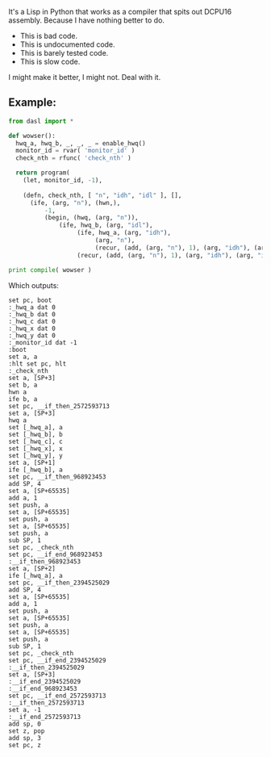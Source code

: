 It's a Lisp in Python that works as a compiler that spits out DCPU16 assembly. Because I have nothing better to do.

* This is bad code.
* This is undocumented code.
* This is barely tested code.
* This is slow code.

I might make it better, I might not.
Deal with it.

## Example:

```python
from dasl import *

def wowser():
  hwq_a, hwq_b, _, _, _ = enable_hwq()
  monitor_id = rvar( 'monitor_id' )
  check_nth = rfunc( 'check_nth' )

  return program( 
    (let, monitor_id, -1),
    
    (defn, check_nth, [ "n", "idh", "idl" ], [],
      (ife, (arg, "n"), (hwn,),
          -1,
          (begin, (hwq, (arg, "n")),
              (ife, hwq_b, (arg, "idl"),
                   (ife, hwq_a, (arg, "idh"),
                        (arg, "n"),
                        (recur, (add, (arg, "n"), 1), (arg, "idh"), (arg, "idl" ))),
                   (recur, (add, (arg, "n"), 1), (arg, "idh"), (arg, "idl")))))),)

print compile( wowser )
```
Which outputs:
```dcpu
set pc, boot
:_hwq_a dat 0
:_hwq_b dat 0
:_hwq_c dat 0
:_hwq_x dat 0
:_hwq_y dat 0
:_monitor_id dat -1
:boot
set a, a
:hlt set pc, hlt
:_check_nth
set a, [SP+3]
set b, a
hwn a
ife b, a
set pc, __if_then_2572593713
set a, [SP+3]
hwq a
set [_hwq_a], a
set [_hwq_b], b
set [_hwq_c], c
set [_hwq_x], x
set [_hwq_y], y
set a, [SP+1]
ife [_hwq_b], a
set pc, __if_then_968923453
add SP, 4
set a, [SP+65535]
add a, 1
set push, a
set a, [SP+65535]
set push, a
set a, [SP+65535]
set push, a
sub SP, 1
set pc, _check_nth
set pc, __if_end_968923453
:__if_then_968923453
set a, [SP+2]
ife [_hwq_a], a
set pc, __if_then_2394525029
add SP, 4
set a, [SP+65535]
add a, 1
set push, a
set a, [SP+65535]
set push, a
set a, [SP+65535]
set push, a
sub SP, 1
set pc, _check_nth
set pc, __if_end_2394525029
:__if_then_2394525029
set a, [SP+3]
:__if_end_2394525029
:__if_end_968923453
set pc, __if_end_2572593713
:__if_then_2572593713
set a, -1
:__if_end_2572593713
add sp, 0
set z, pop
add sp, 3
set pc, z
```